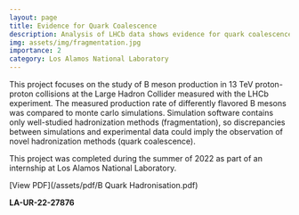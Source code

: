 ```yaml
---
layout: page
title: Evidence for Quark Coalescence
description: Analysis of LHCb data shows evidence for quark coalescence, a novel mechanism of hadron formation
img: assets/img/fragmentation.jpg
importance: 2
category: Los Alamos National Laboratory
---
```


This project focuses on the study of B meson production in 13 TeV proton-proton collisions at the Large Hadron Collider measured with the LHCb experiment. The measured production rate of differently flavored B mesons was compared to monte carlo simulations. Simulation software contains only well-studied hadronization methods (fragmentation), so discrepancies between simulations and experimental data could imply the observation of novel hadronization methods (quark coalescence).

This project was completed during the summer of 2022 as part of an internship at Los Alamos National Laboratory.

[View PDF](/assets/pdf/B Quark Hadronisation.pdf)

**LA-UR-22-27876**
<object data="/assets/pdf/B Quark Hadronisation.pdf" width="100%" height="550px">
    <embed src = "https://docs.google.com/viewer?url=https://anthonylestone.github.io/assets/pdf/B%20Quark%20Hadronisation.pdf&embedded=true" width = "100%" height = "500px"/>
</object>